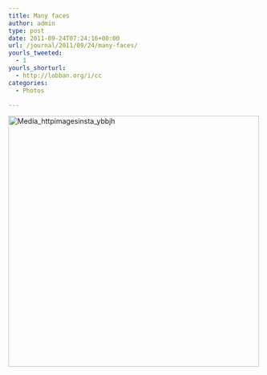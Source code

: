 ```yaml
---
title: Many faces
author: admin
type: post
date: 2011-09-24T07:24:16+00:00
url: /journal/2011/09/24/many-faces/
yourls_tweeted:
  - 1
yourls_shorturl:
  - http://lobban.org/i/cc
categories:
  - Photos

---
```

<div class='posterous_autopost'>
  <a href="http://instagr.am/p/N_r7R/"></p> 
  
  <div class='p_embed p_image_embed'>
    <a href="http://posterous.com/getfile/files.posterous.com/nonimage/GmcfntflzsGsxpIhmDryaBhrkomhIDijBlJAtemmJFpccEmmuHbclBCApxoe/media_httpimagesinsta_yBBJh.jpg.scaled1000.jpg"><img alt="Media_httpimagesinsta_ybbjh" height="500" src="http://posterous.com/getfile/files.posterous.com/nonimage/GmcfntflzsGsxpIhmDryaBhrkomhIDijBlJAtemmJFpccEmmuHbclBCApxoe/media_httpimagesinsta_yBBJh.jpg.scaled500.jpg" width="500" /></a>
  </div>
  
  <p>
    </a></div>